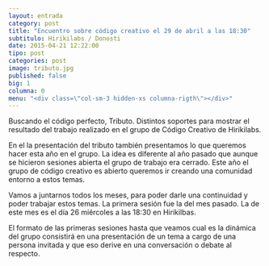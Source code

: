 ```yaml
---
layout: entrada
category: post
title: "Encuentro sobre código creativo el 29 de abril a las 18:30"
subtitulo: Hirikilabs / Donosti
date: 2015-04-21 12:22:00
tipo: post
categories: post
image: tributo.jpg
published: false
big: 1
columna: 0
menu: "<div class=\"col-sm-3 hidden-xs columna-rigth\"></div>"
---
```


Buscando el código perfecto, Tributo. Distintos soportes para mostrar el resultado del trabajo realizado en el grupo de Código Creativo de Hirikilabs.

<!--mas-->



En el la presentación del tributo también presentamos lo que queremos hacer esta año en el grupo. La idea es diferente al año pasado que aunque se hicieron sesiones abierta el grupo de trabajo era cerrado. Este año el grupo de código creativo es abierto queremos ir creando una comunidad entorno a estos temas.

Vamos a juntarnos todos los meses, para poder darle una continuidad y poder trabajar estos temas. La primera sesión fue la del mes pasado. La de este mes es el día 26 miércoles a las 18:30 en Hirikilbas. 

El formato de las primeras sesiones hasta que veamos cual es la dinámica del grupo consistirá en una presentación de un tema a cargo de una persona invitada y que eso derive en una conversación o debate al respecto. 








